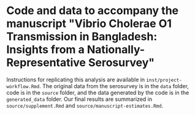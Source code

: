 # Code and data to accompany the manuscript "Vibrio Cholerae O1 Transmission in Bangladesh: Insights from a Nationally-Representative Serosurvey"

Instructions for replicating this analysis are available in `inst/project-workflow.Rmd`.
The original data from the serosurvey is in the `data` folder, code is in the `source` folder, and the data generated by the code is in the `generated_data` folder.
Our final results are summarized in `source/supplement.Rmd` and `source/manuscript-estimates.Rmd`.
